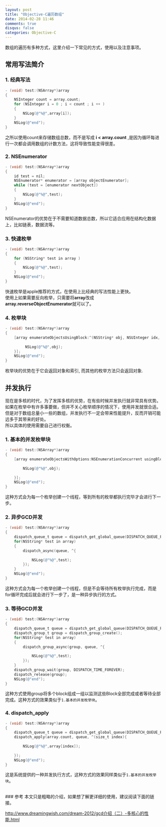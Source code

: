 ```yaml
---
layout: post
title: "Objective-C遍历数组"
date: 2014-02-28 11:46
comments: true
disqus: false
categories: Objective-C
---
```

数组的遍历有多种方式，这里介绍一下常见的方式，使用以及注意事项。


## 常用写法简介
### 1. 经典写法
``` objective-c
- (void) test:(NSArray*)array
{
    NSInteger count = array.count;
    for (NSInteger i = 0 ; i < count ; i ++ )
    {
        NSLog(@"%@",array[i]);
    }
    NSLog(@"end");
}
```
之所以使用count来存储数组总数，而不是写成 **i < array.count** ,是因为循环每进行一次都会调用数组的计数方法，这将导致性能变得很差。
<!-- more -->

### 2. NSEnumerator
``` objective-c
- (void) test:(NSArray*)array
{
    id test = nil;
    NSEnumerator* enumerator = [array objectEnumerator];
    while (test = [enumerator nextObject])
    {
        NSLog(@"%@",test);
    }
    NSLog(@"end");
}
```
NSEnumerator的优势在于不需要知道数据总数，所以它适合应用在结构化数据上，比如链表，数据流等。

### 3. 快速枚举
``` objective-c
- (void) test:(NSArray*)array
{
    for (NSString* test in array )
    {
        NSLog(@"%@",test);
    }
    NSLog(@"end");
}
```
快速枚举是apple推荐的方式，在使用上比经典的写法性能上更快。   
使用上如果需要反向枚举，只需要将**array**改成**array.reverseObjectEnumerator**就可以了。

### 4. 枚举块
``` objective-c
- (void) test:(NSArray*)array
{
    [array enumerateObjectsUsingBlock:^(NSString* obj, NSUInteger idx, BOOL *stop) {
        
         NSLog(@"%@",obj);
    }];
    NSLog(@"end");
}
```
枚举块的优势在于它会返回对象和索引, 而其他的枚举方法只会返回对象.

## 并发执行
现在是多核的时代，为了发挥多核的优势，在有些时候并发执行就非常具有优势。如果在枚举中有许多事要做，但并不关心枚举顺序的情况下，使用并发就很合适。   
但是对于数组总量小一些的数组，并发执行不一定会带来性能提升，反而开销可能远多于其带来的好处。  
所以具体的使用需要自己进行权衡。

### 1. 基本的并发枚举块
``` objective-c
- (void) test:(NSArray*)array
{
    [array enumerateObjectsWithOptions:NSEnumerationConcurrent usingBlock:^(NSString* obj, NSUInteger idx, BOOL *stop) {
        
        NSLog(@"%@",obj);
        
    }];
    NSLog(@"end");
}
```
这种方式会为每一个枚举创建一个线程，等到所有的枚举都执行完毕才会进行下一步。

### 2. 异步GCD并发
``` objective-c
- (void) test:(NSArray*)array
{
    dispatch_queue_t queue = dispatch_get_global_queue(DISPATCH_QUEUE_PRIORITY_DEFAULT, 0);
    for(NSString* test in array)
    {
        dispatch_async(queue, ^{
            
            NSLog(@"%@",test);
        });
    }
    NSLog(@"end");
}
```
这种方式会为每一个枚举创建一个线程，但是不会等待所有枚举执行完成，而是for循环完成后就会进行下一步了，是一种异步执行的方式。

### 3. 等待GCD并发 
``` objective-c
- (void) test:(NSArray*)array
{
    dispatch_queue_t queue = dispatch_get_global_queue(DISPATCH_QUEUE_PRIORITY_DEFAULT, 0);
    dispatch_group_t group = dispatch_group_create();
    for(NSString* test in array)
    {
        dispatch_group_async(group, queue, ^{
            
            NSLog(@"%@",test);
        });
    }
    dispatch_group_wait(group, DISPATCH_TIME_FOREVER);
    dispatch_release(group);
    NSLog(@"end");
}
```
这种方式使用group将多个block组成一组以监测这些Block全部完成或者等待全部完成。这种方式的效果类似于`1.基本的并发枚举块`。

### 4. dispatch_apply
``` objective-c
- (void) test:(NSArray*)array
{
    dispatch_queue_t queue = dispatch_get_global_queue(DISPATCH_QUEUE_PRIORITY_DEFAULT, 0);
    dispatch_apply(array.count, queue, ^(size_t index){
        
        NSLog(@"%@",array[index]);
        
    });
    NSLog(@"end");
}
```
这是系统提供的一种并发执行方式，这种方式的效果同样类似于`1.基本的并发枚举块`。

<br/>
### 参考
本文只是粗略的介绍，如果想了解更详细的使用，建议阅读下面的链接。
<http://www.oschina.net/translate/high-performance-collection-looping-objective-c>

<http://www.dreamingwish.com/dream-2012/gcd介绍（二）-多核心的性能.html>

